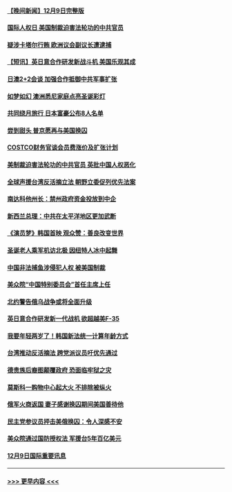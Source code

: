 #### [【晚间新闻】12月9日完整版](../pages/prog202/a103594893.md?t=12101201) 
#### [国际人权日 美国制裁迫害法轮功的中共官员](../pages/prog202/a103594856.md?t=12101201) 
#### [疑涉卡塔尔行贿 欧洲议会副议长遭逮捕](../pages/prog202/a103594865.md?t=12101201) 
#### [【短讯】英日意合作研发新战斗机 美国乐观其成](../pages/prog202/a103594787.md?t=12101201) 
#### [日澳2+2会谈 加强合作抵御中共军事扩张](../pages/prog202/a103594789.md?t=12101201) 
#### [如梦如幻 澳洲悉尼家庭点亮圣诞彩灯](../pages/prog202/a103594804.md?t=12101201) 
#### [共同绕月旅行 日本富豪公布8人名单](../pages/prog202/a103594769.md?t=12101201) 
#### [尝到甜头 普京愿再与美国换囚](../pages/prog202/a103594703.md?t=12101201) 
#### [COSTCO财务官谈会员费涨价及扩张计划](../pages/prog202/a103594644.md?t=12101201) 
#### [美制裁迫害法轮功的中共官员 英批中国人权恶化](../pages/prog202/a103594590.md?t=12101201) 
#### [全球声援台湾反活摘立法 朝野立委促列优先法案](../pages/prog202/a103594539.md?t=12101201) 
#### [南达科他州长：禁州政府资金投放到中企](../pages/prog202/a103594476.md?t=12101201) 
#### [新西兰总理：中共在太平洋地区更加武断](../pages/prog202/a103594543.md?t=12101201) 
#### [《演员梦》韩国首映 观众赞：善良改变世界](../pages/prog202/a103594550.md?t=12101201) 
#### [圣诞老人乘军机访北极 因纽特人冰中起舞](../pages/prog202/a103594509.md?t=12101201) 
#### [中国非法捕鱼涉侵犯人权 被美国制裁](../pages/prog202/a103594414.md?t=12101201) 
#### [美众院“中国特别委员会”首任主席上任](../pages/prog202/a103594380.md?t=12101201) 
#### [北约警告俄乌战争或将全面升级](../pages/prog202/a103594385.md?t=12101201) 
#### [英日意合作研发新一代战机 欲超越美F-35](../pages/prog202/a103594346.md?t=12101201) 
#### [我要年轻两岁了！韩国新法统一计算年龄方式](../pages/prog202/a103594309.md?t=12101201) 
#### [台湾推动反活摘法 跨党派议员吁优先通过](../pages/prog202/a103594310.md?t=12101201) 
#### [德贵族后裔图颠覆政府 恐面临牢狱之灾](../pages/prog202/a103594297.md?t=12101201) 
#### [莫斯科一购物中心起大火 不排除被纵火](../pages/prog202/a103594188.md?t=12101201) 
#### [俄军火商返国 妻子感谢换囚期间美国善待他](../pages/prog202/a103594185.md?t=12101201) 
#### [民主党参议员抨击美俄换囚：令人深感不安](../pages/prog202/a103594207.md?t=12101201) 
#### [美众院通过国防授权法 军援台5年百亿美元](../pages/prog202/a103594192.md?t=12101201) 
#### [12月9日国际重要讯息](../pages/prog202/a103594189.md?t=12101201) 

----
#### [ >>> 更早内容 <<< ](../indexes/prog202-earlier.md)
